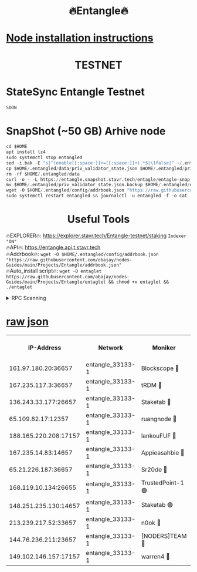 <h1 align="center"> 🔥Entangle🔥</h1>

[Node installation instructions](https://github.com/obajay/nodes-Guides/tree/main/Projects/Entangle)
=

<h1 align="center"> TESTNET</h1>

# StateSync Entangle Testnet
```python
SOON
```
# SnapShot (~50 GB) Arhive node
```python
cd $HOME
apt install lz4
sudo systemctl stop entangled
sed -i.bak -E "s|^(enable[[:space:]]+=[[:space:]]+).*$|\1false|" ~/.entangled/config/config.toml
cp $HOME/.entangled/data/priv_validator_state.json $HOME/.entangled/priv_validator_state.json.backup
rm -rf $HOME/.entangled/data
curl -o - -L https://entangle.snapshot.stavr.tech/entagle/entagle-snap.tar.lz4 | lz4 -c -d - | tar -x -C $HOME/.entangled --strip-components 2
mv $HOME/.entangled/priv_validator_state.json.backup $HOME/.entangled/data/priv_validator_state.json
wget -O $HOME/.entangled/config/addrbook.json "https://raw.githubusercontent.com/obajay/nodes-Guides/main/Projects/Entangle/addrbook.json"
sudo systemctl restart entangled && journalctl -u entangled -f -o cat
```
 <h1 align="center"> Useful Tools</h1>
 
🔥EXPLORER🔥: https://explorer.stavr.tech/Entangle-testnet/staking        `Indexer "ON"` \
🔥API🔥:      https://entangle.api.t.stavr.tech \
🔥Addrbook🔥: ```wget -O $HOME/.entangled/config/addrbook.json "https://raw.githubusercontent.com/obajay/nodes-Guides/main/Projects/Entangle/addrbook.json"``` \
🔥Auto_install script🔥:  `wget -O entaglet https://raw.githubusercontent.com/obajay/nodes-Guides/main/Projects/Entangle/entaglet && chmod +x entaglet && ./entaglet`


<details>
<summary>RPC Scanning</summary>

<h2 align="center"> We scan nodes in real time every 4 hours. And we provide the final result of RPC endpoints.
We cannot influence the operation of these nodes in any way. </h2>


```python
If Voting Power is higher than 0 --> then the Node is a validator of the network and may be subject to attack and be a potential threat to the chain.
```
```python
We marked such validators with a red symbol
```

</details>

[raw json](https://rpc-check.entangt.stavr.tech/entangt/rpc-entangt-result.json)
=


<table><tr><th>IP-Address</th><th>Network</th><th>Moniker</th><th>Latest Block Height</th><th>Earliest Block Height</th><th>Catching Up</th><th>Tx Index</th><th>Voting Power</th><th>Scan Time</th></tr><tr><td>161.97.180.20:36657</td><td>entangle_33133-1</td><td>Blockscope 🔴</td><td>2392060</td><td>1</td><td>False</td><td>off</td><td>298738963036230</td><td>2024-02-28T02:15:04.893876922UTC</td></tr><tr><td>167.235.117.3:36657</td><td>entangle_33133-1</td><td>tRDM 🔴</td><td>2392061</td><td>1</td><td>False</td><td>on</td><td>203403536445124</td><td>2024-02-28T02:15:23.375335091UTC</td></tr><tr><td>136.243.33.177:26657</td><td>entangle_33133-1</td><td>Staketab 🔴</td><td>2392060</td><td>660001</td><td>False</td><td>on</td><td>158060729413685</td><td>2024-02-28T02:15:14.438176968UTC</td></tr><tr><td>65.109.82.17:12357</td><td>entangle_33133-1</td><td>ruangnode 🔴</td><td>2392060</td><td>1312001</td><td>False</td><td>off</td><td>531304332228867</td><td>2024-02-28T02:15:05.241191692UTC</td></tr><tr><td>188.165.220.208:17157</td><td>entangle_33133-1</td><td>lankouFUF 🔴</td><td>2392060</td><td>1910001</td><td>False</td><td>off</td><td>328043297872136</td><td>2024-02-28T02:15:05.538615970UTC</td></tr><tr><td>167.235.14.83:14657</td><td>entangle_33133-1</td><td>Appieasahbie 🔴</td><td>2392061</td><td>2042001</td><td>False</td><td>on</td><td>43259950432176304</td><td>2024-02-28T02:15:23.057761462UTC</td></tr><tr><td>65.21.226.187:36657</td><td>entangle_33133-1</td><td>Sr20de 🔴</td><td>2392060</td><td>2049001</td><td>False</td><td>off</td><td>58207194232282</td><td>2024-02-28T02:15:04.635111934UTC</td></tr><tr><td>168.119.10.134:26655</td><td>entangle_33133-1</td><td>TrustedPoint-1 🟢</td><td>2392061</td><td>2268001</td><td>False</td><td>off</td><td>0</td><td>2024-02-28T02:15:23.610094910UTC</td></tr><tr><td>148.251.235.130:14657</td><td>entangle_33133-1</td><td>Staketab 🟢</td><td>2392060</td><td>2272001</td><td>False</td><td>on</td><td>0</td><td>2024-02-28T02:15:04.321277673UTC</td></tr><tr><td>213.239.217.52:33657</td><td>entangle_33133-1</td><td>n0ok 🔴</td><td>2392061</td><td>2292061</td><td>False</td><td>off</td><td>46600439257132794</td><td>2024-02-28T02:15:18.742461830UTC</td></tr><tr><td>144.76.236.211:23657</td><td>entangle_33133-1</td><td>[NODERS]TEAM 🔴</td><td>2392060</td><td>2304001</td><td>False</td><td>off</td><td>26806979758776801</td><td>2024-02-28T02:15:12.185784801UTC</td></tr><tr><td>149.102.146.157:17157</td><td>entangle_33133-1</td><td>warren4 🔴</td><td>2392060</td><td>2327001</td><td>False</td><td>on</td><td>499379026152094</td><td>2024-02-28T02:15:11.959064549UTC</td></tr></table>
